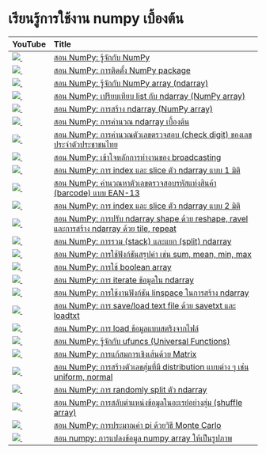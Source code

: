 # เรียนรู้การใช้งาน numpy เบื้องต้น
| YouTube                                                                                                     | Title                                                                                                                             |
|:------------------------------------------------------------------------------------------------------------|:----------------------------------------------------------------------------------------------------------------------------------|
| <a href=https://youtu.be/ts2L5mtMMi8><img src=https://i.ytimg.com/vi/ts2L5mtMMi8/mqdefault.jpg />&nbsp;</a> | <a href="https://youtu.be/ts2L5mtMMi8">สอน NumPy: รู้จักกับ NumPy</a>                                                                 |
| <a href=https://youtu.be/7J6NwnrkbZs><img src=https://i.ytimg.com/vi/7J6NwnrkbZs/mqdefault.jpg />&nbsp;</a> | <a href="https://youtu.be/7J6NwnrkbZs">สอน NumPy: การติดตั้ง NumPy package</a>                                                       |
| <a href=https://youtu.be/TY3YSADMkas><img src=https://i.ytimg.com/vi/TY3YSADMkas/mqdefault.jpg />&nbsp;</a> | <a href="https://youtu.be/TY3YSADMkas">สอน NumPy: รู้จักกับ NumPy array (ndarray)</a>                                                 |
| <a href=https://youtu.be/HokjRH9lDpo><img src=https://i.ytimg.com/vi/HokjRH9lDpo/mqdefault.jpg />&nbsp;</a> | <a href="https://youtu.be/HokjRH9lDpo">สอน NumPy: เปรียบเทียบ list กับ ndarray (NumPy array)</a>                                     |
| <a href=https://youtu.be/CUQ2cEqodu4><img src=https://i.ytimg.com/vi/CUQ2cEqodu4/mqdefault.jpg />&nbsp;</a> | <a href="https://youtu.be/CUQ2cEqodu4">สอน NumPy: การสร้าง ndarray (NumPy array)</a>                                               |
| <a href=https://youtu.be/2U66swtDN9M><img src=https://i.ytimg.com/vi/2U66swtDN9M/mqdefault.jpg />&nbsp;</a> | <a href="https://youtu.be/2U66swtDN9M">สอน NumPy: การคำนวณ ndarray เบื้องต้น</a>                                                     |
| <a href=https://youtu.be/YQmaYKG1ZpE><img src=https://i.ytimg.com/vi/YQmaYKG1ZpE/mqdefault.jpg />&nbsp;</a> | <a href="https://youtu.be/YQmaYKG1ZpE">สอน NumPy: การคำนวณตัวเลขตรวจสอบ (check digit) ของเลขประจำตัวประชาชนไทย</a>                  |
| <a href=https://youtu.be/9DZHkWMkbXs><img src=https://i.ytimg.com/vi/9DZHkWMkbXs/mqdefault.jpg />&nbsp;</a> | <a href="https://youtu.be/9DZHkWMkbXs">สอน NumPy: เข้าใจหลักการทำงานของ broadcasting</a>                                            |
| <a href=https://youtu.be/AJ7shN7ExvQ><img src=https://i.ytimg.com/vi/AJ7shN7ExvQ/mqdefault.jpg />&nbsp;</a> | <a href="https://youtu.be/AJ7shN7ExvQ">สอน NumPy: การ index และ slice ตัว ndarray แบบ 1 มิติ</a>                                     |
| <a href=https://youtu.be/fU9CxSYVoso><img src=https://i.ytimg.com/vi/fU9CxSYVoso/mqdefault.jpg />&nbsp;</a> | <a href="https://youtu.be/fU9CxSYVoso">สอน NumPy: คำนวณหาตัวเลขตรวจสอบรหัสแท่งสินค้า (barcode) แบบ EAN-13</a>                          |
| <a href=https://youtu.be/klp9eXhiX5Y><img src=https://i.ytimg.com/vi/klp9eXhiX5Y/mqdefault.jpg />&nbsp;</a> | <a href="https://youtu.be/klp9eXhiX5Y">สอน NumPy: การ index และ slice ตัว ndarray แบบ 2 มิติ</a>                                     |
| <a href=https://youtu.be/Zsb5MxkIoDU><img src=https://i.ytimg.com/vi/Zsb5MxkIoDU/mqdefault.jpg />&nbsp;</a> | <a href="https://youtu.be/Zsb5MxkIoDU">สอน NumPy: การปรับ ndarray shape ด้วย reshape, ravel และการสร้าง ndarray ด้วย tile, repeat</a> |
| <a href=https://youtu.be/lfgxj8d08ts><img src=https://i.ytimg.com/vi/lfgxj8d08ts/mqdefault.jpg />&nbsp;</a> | <a href="https://youtu.be/lfgxj8d08ts">สอน NumPy: การรวม (stack) และแยก (split) ndarray</a>                                       |
| <a href=https://youtu.be/fueIoiG_R-w><img src=https://i.ytimg.com/vi/fueIoiG_R-w/mqdefault.jpg />&nbsp;</a> | <a href="https://youtu.be/fueIoiG_R-w">สอน NumPy: การใช้ฟังก์ชันสรุปค่า เช่น sum, mean, min, max</a>                                     |
| <a href=https://youtu.be/0x6Ehovj6vg><img src=https://i.ytimg.com/vi/0x6Ehovj6vg/mqdefault.jpg />&nbsp;</a> | <a href="https://youtu.be/0x6Ehovj6vg">สอน NumPy: การใช้ boolean array</a>                                                         |
| <a href=https://youtu.be/nXoNMPNpPK8><img src=https://i.ytimg.com/vi/nXoNMPNpPK8/mqdefault.jpg />&nbsp;</a> | <a href="https://youtu.be/nXoNMPNpPK8">สอน NumPy: การ iterate ข้อมูลใน ndarray</a>                                                  |
| <a href=https://youtu.be/WXxsmEmRFDI><img src=https://i.ytimg.com/vi/WXxsmEmRFDI/mqdefault.jpg />&nbsp;</a> | <a href="https://youtu.be/WXxsmEmRFDI">สอน NumPy: การใช้งานฟังก์ชัน linspace ในการสร้าง ndarray</a>                                    |
| <a href=https://youtu.be/nLHOBYRLxQk><img src=https://i.ytimg.com/vi/nLHOBYRLxQk/mqdefault.jpg />&nbsp;</a> | <a href="https://youtu.be/nLHOBYRLxQk">สอน NumPy: การ save/load text file ด้วย savetxt และ loadtxt</a>                             |
| <a href=https://youtu.be/gDh50F2fhMc><img src=https://i.ytimg.com/vi/gDh50F2fhMc/mqdefault.jpg />&nbsp;</a> | <a href="https://youtu.be/gDh50F2fhMc">สอน NumPy: การ load ข้อมูลแบบสตริงจากไฟล์</a>                                                  |
| <a href=https://youtu.be/5MrfKgsBdRU><img src=https://i.ytimg.com/vi/5MrfKgsBdRU/mqdefault.jpg />&nbsp;</a> | <a href="https://youtu.be/5MrfKgsBdRU">สอน NumPy: รู้จักกับ ufuncs (Universal Functions)</a>                                          |
| <a href=https://youtu.be/HFxX_4VPz6c><img src=https://i.ytimg.com/vi/HFxX_4VPz6c/mqdefault.jpg />&nbsp;</a> | <a href="https://youtu.be/HFxX_4VPz6c">สอน NumPy: การแก้สมการเชิงเส้นด้วย Matrix</a>                                                  |
| <a href=https://youtu.be/4hMkHWL9_QM><img src=https://i.ytimg.com/vi/4hMkHWL9_QM/mqdefault.jpg />&nbsp;</a> | <a href="https://youtu.be/4hMkHWL9_QM">สอน NumPy: การสร้างตัวเลขสุ่มที่มี distribution แบบต่าง ๆ เช่น uniform, normal</a>                  |
| <a href=https://youtu.be/n05WeMN-ENg><img src=https://i.ytimg.com/vi/n05WeMN-ENg/mqdefault.jpg />&nbsp;</a> | <a href="https://youtu.be/n05WeMN-ENg">สอน NumPy: การ randomly split ตัว ndarray</a>                                               |
| <a href=https://youtu.be/LFAZ2HkY3Hg><img src=https://i.ytimg.com/vi/LFAZ2HkY3Hg/mqdefault.jpg />&nbsp;</a> | <a href="https://youtu.be/LFAZ2HkY3Hg">สอน NumPy: การสลับตำแหน่งข้อมูลในอะเรย์อย่างสุ่ม (shuffle array)</a>                               |
| <a href=https://youtu.be/nhRvTTcZ6hU><img src=https://i.ytimg.com/vi/nhRvTTcZ6hU/mqdefault.jpg />&nbsp;</a> | <a href="https://youtu.be/nhRvTTcZ6hU">สอน NumPy: การประมาณค่า pi ด้วยวิธี Monte Carlo</a>                                            |
| <a href=https://youtu.be/MROcF1GVG9o><img src=https://i.ytimg.com/vi/MROcF1GVG9o/mqdefault.jpg />&nbsp;</a> | <a href="https://youtu.be/MROcF1GVG9o">สอน numpy: การแปลงข้อมูล numpy array ให้เป็นรูปภาพ</a>                                          |

